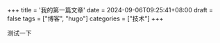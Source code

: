 +++
title = '我的第一篇文章'
date = 2024-09-06T09:25:41+08:00
draft = false
tags = ["博客", "hugo"] 
categories = ["技术"] 
+++

测试一下
